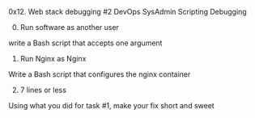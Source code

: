 0x12. Web stack debugging #2
DevOps
SysAdmin
Scripting
Debugging

0. Run software as another user

write a Bash script that accepts one argument

1. Run Nginx as Nginx

Write a Bash script that configures the nginx container

2. 7 lines or less

Using what you did for task #1, make your fix short and sweet
